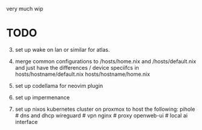 very much wip

# TODO
3. set up wake on lan or similar for atlas.
4. merge common configurations to /hosts/home.nix and /hosts/default.nix and just have the differences / device speciifcs in hosts/hostname/default.nix hosts/hostname/home.nix
6. set up codellama for neovim plugin
7. set up impermenance

5. set up nixos kubernetes cluster on proxmox to host the following:
pihole # dns and dhcp
wireguard # vpn
nginx # proxy
openweb-ui # local ai interface
